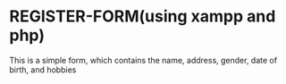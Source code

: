 # REGISTER-FORM(using xampp and php)
This is a simple form, which contains the name, address, gender, date of birth, and hobbies
